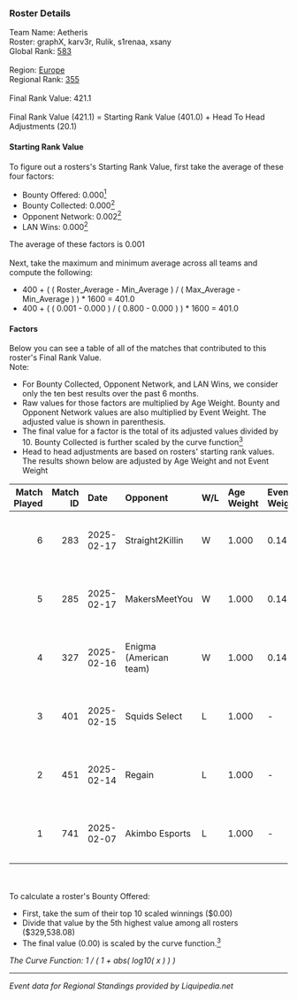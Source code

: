 ### Roster Details<br />
Team Name: Aetheris<br />
Roster: graphX, karv3r, Rulik, s1renaa, xsany<br />
Global Rank: [583](../standings_global.md)<br />
<br />
Region: [Europe]( ../standings_europe.md)<br />
Regional Rank: [355]( ../standings_europe.md)<br />
<br />
Final Rank Value:  421.1<br />
<br />
Final Rank Value (421.1) = Starting Rank Value (401.0) + Head To Head Adjustments (20.1)<br />

#### Starting Rank Value<br />
To figure out a rosters's Starting Rank Value, first take the average of these four factors:<br />
- Bounty Offered: 0.000[<sup>1</sup>](#table2)
- Bounty Collected: 0.000[<sup>2</sup>](#table1)
- Opponent Network: 0.002[<sup>2</sup>](#table1)
- LAN Wins: 0.000[<sup>2</sup>](#table1)

The average of these factors is 0.001<br />
<br />
Next, take the maximum and minimum average across all teams and compute the following:<br />
- 400 + ( ( Roster_Average - Min_Average ) / ( Max_Average - Min_Average ) ) * 1600 = 401.0
- 400 + ( ( 0.001 - 0.000 ) / ( 0.800 - 0.000 ) ) * 1600 = 401.0


#### Factors<br />
Below you can see a table of all of the matches that contributed to this roster's Final Rank Value.<br />
Note:<br />

- For Bounty Collected, Opponent Network, and LAN Wins, we consider only the ten best results over the past 6 months.
- Raw values for those factors are multiplied by Age Weight. Bounty and Opponent Network values are also multiplied by Event Weight. The adjusted value is shown in parenthesis.
- The final value for a factor is the total of its adjusted values divided by 10. Bounty Collected is further scaled by the curve function[<sup>3</sup>](#curveFunction)
- Head to head adjustments are based on rosters' starting rank values. The results shown below are adjusted by Age Weight and not Event Weight
<span id="table1"></span><br />


| Match Played | Match ID | Date       | Opponent               | W/L | Age Weight | Event Weight | Bounty Collected | Opponent Network | LAN Wins  | H2H Adj. | Roster                                  |
| -: | -: | :- | :- | :- | :- | :- | :- | :- | :- | -: | :- |
|            6 |      283 | 2025-02-17 | Straight2Killin        | W   | 1.000      | 0.143        | 0.000 (0.000)    | 0.094 (0.013)    | 0 (0.000) |    20.01 | graphX, karv3r, Rulik, s1renaa, xsany   |
|            5 |      285 | 2025-02-17 | MakersMeetYou          | W   | 1.000      | 0.143        | 0.000 (0.000)    | 0.047 (0.007)    | 0 (0.000) |    16.02 | graphX, karv3r, Rulik, s1renaa, xsany   |
|            4 |      327 | 2025-02-16 | Enigma (American team) | W   | 1.000      | 0.143        | 0.000 (0.000)    | 0.000 (0.000)    | 0 (0.000) |    16.41 | graphX, karv3r, Rulik, s1renaa, xsany   |
|            3 |      401 | 2025-02-15 | Squids Select          | L   | 1.000      | -            | -                | -                | -         |   -14.99 | graphX, karv3r, Rulik, s1renaa, xsany   |
|            2 |      451 | 2025-02-14 | Regain                 | L   | 1.000      | -            | -                | -                | -         |   -10.94 | graphX, karv3r, Rulik, s1renaa, xsany   |
|            1 |      741 | 2025-02-07 | Akimbo Esports         | L   | 1.000      | -            | -                | -                | -         |    -6.44 | graphX, karv3r, Rulik, s1renaa, stanf1x |

<br />
<span id="table2"></span><br />
To calculate a roster's Bounty Offered:<br />

- First, take the sum of their top 10 scaled winnings ($0.00)
- Divide that value by the 5th highest value among all rosters ($329,538.08)
- The final value (0.00) is scaled by the curve function.[<sup>3</sup>](#curveFunction)

<span id="curveFunction"></span>_The Curve Function: 1 / ( 1 + abs( log10( x ) ) )_<br />

---
_Event data for Regional Standings provided by Liquipedia.net_<br />
